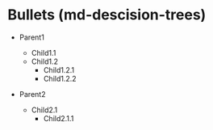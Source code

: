 # Bullets (md-descision-trees)

* Parent1
  * Child1.1
  * Child1.2
    * Child1.2.1
    * Child1.2.2

* Parent2
  * Child2.1
    * Child2.1.1